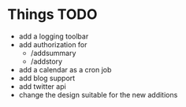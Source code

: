 Things TODO
===========

* add a logging toolbar
* add authorization for 
    - /addsummary
    - /addstory
* add a calendar as a cron job
* add blog support
* add twitter api
* change the design suitable for the new additions
